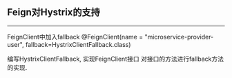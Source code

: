 ## Feign对Hystrix的支持

--- 

FeignClient中加入fallback
@FeignClient(name = "microservice-provider-user", fallback=HystrixClientFallback.class)

编写HystrixClientFallback, 实现FeignClient接口
对接口的方法进行fallback方法的实现.